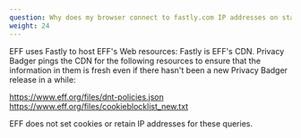 ```yaml
---
question: Why does my browser connect to fastly.com IP addresses on startup after installing Privacy Badger?
weight: 24
---
```


EFF uses Fastly to host EFF's Web resources: Fastly is EFF's CDN. Privacy Badger pings the CDN for the following resources to ensure that the information in them is fresh even if there hasn't been a new Privacy Badger release in a while:

https://www.eff.org/files/dnt-policies.json
https://www.eff.org/files/cookieblocklist_new.txt

EFF does not set cookies or retain IP addresses for these queries.
